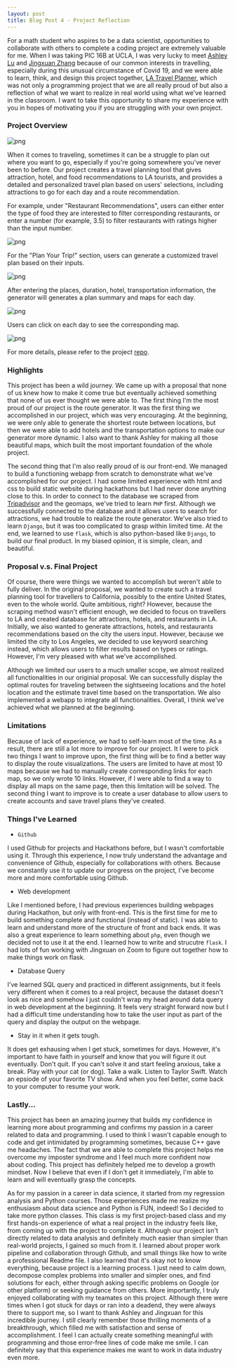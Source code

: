 ```yaml
---
layout: post
title: Blog Post 4 - Project Reflection
---
```


For a math student who aspires to be a data scientist, opportunities to collaborate with others to complete a coding project are extremely valuable for me. When I was taking PIC 16B at UCLA, I was very lucky to meet [Ashley Lu]() and [Jingxuan Zhang](https://stancyzhang.github.io/Reflection-Blog-Post/) because of our common interests in travelling, especially during this unusual circumstance of Covid 19, and we were able to learn, think, and design this project together, [LA Travel Planner](https://github.com/jren99/pic16b_project), which was not only a programming project that we are all really proud of but also a reflection of what we want to realize in real world using what we've learned in the classroom. I want to take this opportunity to share my experience with you in hopes of motivating you if you are struggling with your own project. 

### Project Overview

![png](/images/Home.png)

When it comes to traveling, sometimes it can be a struggle to plan out where you want to go, especially if you're going somewhere you've never been to before. Our project creates a travel planning tool that gives attraction, hotel, and food recommendations to LA tourists, and provides a detailed and personalized travel plan based on users' selections, including attractions to go for each day and a route recommendation. 

For example, under "Restaurant Recommendations", users can either enter the type of food they are interested to filter corresponding restaurants, or enter a number (for example, 3.5) to filter restaurants with ratings higher than the input number.

![png](/images/food.png)

For the "Plan Your Trip!" section, users can generate a customized travel plan based on their inputs.

![png](/images/plan.png)

After entering the places, duration, hotel, transportation information, the generator will generates a plan summary and maps for each day.

![png](/images/step2.png)

Users can click on each day to see the corresponding map.

![png](/images/step3.png)

For more details, please refer to the project [repo](https://github.com/jren99/pic16b_project). 

### Highlights 

This project has been a wild journey. We came up with a proposal that none of us knew how to make it come true but eventually achieved something that none of us ever thought we were able to. The first thing I'm the most proud of our project is the route generator. It was the first thing we accomplished in our project, which was very encouraging. At the beginning, we were only able to generate the shortest route between locations, but then we were able to add hotels and the transportation options to make our generator more dynamic. I also want to thank Ashley for making all those beautiful maps, which built the most important foundation of the whole project. 

The second thing that I'm also really proud of is our front-end. We managed to build a functioning webapp from scratch to demonstrate what we've accomplished for our project. I had some limited experience with html and css to build static website during hackathons but I had never done anything close to this. In order to connect to the database we scraped from [Tripadvisor](https://www.tripadvisor.com/) and the geomaps, we've tried to learn `PHP` first. Although we successfully connected to the database and it allows users to search for attractions, we had trouble to realize the route generator. We've also tried to learn `Django`, but it was too complicated to grasp within limited time. At the end, we learned to use `flask`, which is also python-based like `Django`, to build our final product. In my biased opinion, it is simple, clean, and beautiful. 

### Proposal v.s. Final Project

Of course, there were things we wanted to accomplish but weren't able to fully deliver. In the original proposal, we wanted to create such a travel planning tool for travellers to California, possibly to the entire United States, even to the whole world. Quite ambitious, right? However, because the scraping method wasn't efficient enough, we decided to focus on travellers to LA and created database for attractions, hotels, and restaurants in LA. Initially, we also wanted to generate attractions, hotels, and restaurants recommendations based on the city the users input. However, because we limited the city to Los Angeles, we decided to use keyword searching instead, which allows users to filter results based on types or ratings. However, I'm very pleased with what we've accomplished. 

Although we limited our users to a much smaller scope, we almost realized all functionalities in our originial proposal. We can successfully display the optimal routes for traveling between the sightseeing locations and the hotel location and the estimate travel time based on the transportation. We also implemented a webapp to integrate all functionalities. Overall, I think we've achieved what we planned at the beginning.

### Limitations 

Because of lack of experience, we had to self-learn most of the time. As a result, there are still a lot more to improve for our project. It I were to pick two things I want to improve upon, the first thing will be to find a better way to display the route visualizations. The users are limited to have at most 10 maps because we had to manually create corresponding links for each map, so we only wrote 10 links. However, if I were able to find a way to display all maps on the same page, then this limitation will be solved. The second thing I want to improve is to create a user database to allow users to create accounts and save travel plans they've created. 

### Things I've Learned 

- `Github`

I used Github for projects and Hackathons before, but I wasn't comfortable using it. Through this experience, I now truly understand the advantage and convenience of Github, especially for collaborations with others. Because we constantly use it to update our progress on the project, I've become more and more comfortable using Github. 

- Web development

Like I mentioned before, I had previous experiences building webpages during Hackathon, but only with front-end. This is the first time for me to build something complete and functional (instead of static). I was able to learn and understand more of the structure of front and back ends. It was also a great experience to learn something about `php`, even though we decided not to use it at the end. I learned how to write and strucutre `flask`. I had lots of fun working with Jingxuan on Zoom to figure out together how to make things work on flask.

- Database Query

I've learned SQL query and practiced in different assignments, but it feels very different when it comes to a real project, because the dataset doesn't look as nice and somehow I just couldn't wrap my head around data query in web development at the beginning. It feels very straight forward now but I had a difficult time understanding how to take the user input as part of the query and display the output on the webpage. 

- Stay in it when it gets tough. 

It does get exhausing when I get stuck, sometimes for days. However, it's important to have faith in yourself and know that you will figure it out eventually. Don't quit. If you can't solve it and start feeling anxious, take a break. Play with your cat (or dog). Take a walk. Listen to Taylor Swift. Watch an epsiode of your favorite TV show. And when you feel better, come back to your computer to resume your work. 

### Lastly...

This project has been an amazing journey that builds my confidence in learning more about programming and confirms my passion in a career related to data and programming. I used to think I wasn't capable enough to code and get intimidated by programming sometimes, because C++ gave me headaches. The fact that we are able to complete this project helps me overcome my imposter syndrome and I feel much more confident now about coding. This project has definitely helped me to develop a growth mindset. Now I believe that even if I don't get it immediately, I'm able to learn and will eventually grasp the concepts. 

As for my passion in a career in data science, it started from my regression analysis and Python courses. Those experiences made me realize my enthusiasm about data science and Python is FUN, indeed! So I decided to take more python classes. This class is my first project-based class and my first hands-on experience of what a real project in the industry feels like, from coming up with the project to complete it. Although our project isn't directly related to data analysis and definitely much easier than simpler than real-world projects, I gained so much from it. I learned about proper work pipeline and collaboration through Github, and small things like how to write a professional Readme file. I also learned that it's okay not to know everything, because project is a learning process. I just need to calm down, decompose complex problems into smaller and simpler ones, and find solutions for each, either through asking specific problems on Google (or other platform) or seeking guidance from others. More importantly, I truly enjoyed collaborating with my teamates on this project. Although there were times when I got stuck for days or ran into a deadend, they were always there to support me, so I want to thank Ashley and Jingxuan for this incredible journey. I still clearly remember those thrilling moments of a breakthrough, which filled me with satisfaction and sense of accomplishment. I feel I can actually create something meaningful with programming and those error-free lines of code make me smile. I can definitely say that this experience makes me want to work in data industry even more. 